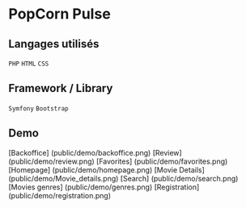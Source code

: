# PopCorn Pulse

## Langages utilisés

`PHP` `HTML` `CSS`

## Framework / Library

`Symfony` `Bootstrap`

## Demo

[Backoffice] (public/demo/backoffice.png)
[Review] (public/demo/review.png)
[Favorites] (public/demo/favorites.png)
[Homepage] (public/demo/homepage.png)
[Movie Details] (public/demo/Movie_details.png)
[Search] (public/demo/search.png)
[Movies genres] (public/demo/genres.png)
[Registration] (public/demo/registration.png)
